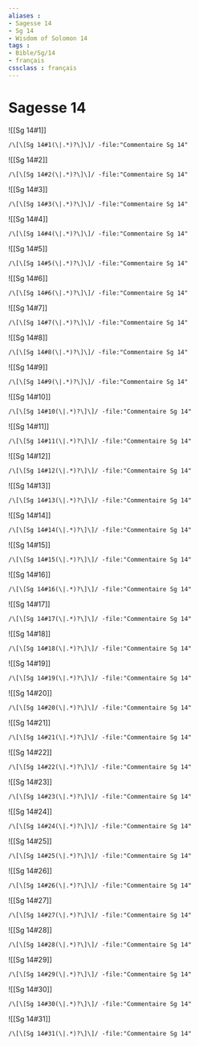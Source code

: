 ```yaml
---
aliases : 
- Sagesse 14
- Sg 14
- Wisdom of Solomon 14
tags : 
- Bible/Sg/14
- français
cssclass : français
---
```


# Sagesse 14

![[Sg 14#1]]

```query
/\[\[Sg 14#1(\|.*)?\]\]/ -file:"Commentaire Sg 14"
```

![[Sg 14#2]]

```query
/\[\[Sg 14#2(\|.*)?\]\]/ -file:"Commentaire Sg 14"
```

![[Sg 14#3]]

```query
/\[\[Sg 14#3(\|.*)?\]\]/ -file:"Commentaire Sg 14"
```

![[Sg 14#4]]

```query
/\[\[Sg 14#4(\|.*)?\]\]/ -file:"Commentaire Sg 14"
```

![[Sg 14#5]]

```query
/\[\[Sg 14#5(\|.*)?\]\]/ -file:"Commentaire Sg 14"
```

![[Sg 14#6]]

```query
/\[\[Sg 14#6(\|.*)?\]\]/ -file:"Commentaire Sg 14"
```

![[Sg 14#7]]

```query
/\[\[Sg 14#7(\|.*)?\]\]/ -file:"Commentaire Sg 14"
```

![[Sg 14#8]]

```query
/\[\[Sg 14#8(\|.*)?\]\]/ -file:"Commentaire Sg 14"
```

![[Sg 14#9]]

```query
/\[\[Sg 14#9(\|.*)?\]\]/ -file:"Commentaire Sg 14"
```

![[Sg 14#10]]

```query
/\[\[Sg 14#10(\|.*)?\]\]/ -file:"Commentaire Sg 14"
```

![[Sg 14#11]]

```query
/\[\[Sg 14#11(\|.*)?\]\]/ -file:"Commentaire Sg 14"
```

![[Sg 14#12]]

```query
/\[\[Sg 14#12(\|.*)?\]\]/ -file:"Commentaire Sg 14"
```

![[Sg 14#13]]

```query
/\[\[Sg 14#13(\|.*)?\]\]/ -file:"Commentaire Sg 14"
```

![[Sg 14#14]]

```query
/\[\[Sg 14#14(\|.*)?\]\]/ -file:"Commentaire Sg 14"
```

![[Sg 14#15]]

```query
/\[\[Sg 14#15(\|.*)?\]\]/ -file:"Commentaire Sg 14"
```

![[Sg 14#16]]

```query
/\[\[Sg 14#16(\|.*)?\]\]/ -file:"Commentaire Sg 14"
```

![[Sg 14#17]]

```query
/\[\[Sg 14#17(\|.*)?\]\]/ -file:"Commentaire Sg 14"
```

![[Sg 14#18]]

```query
/\[\[Sg 14#18(\|.*)?\]\]/ -file:"Commentaire Sg 14"
```

![[Sg 14#19]]

```query
/\[\[Sg 14#19(\|.*)?\]\]/ -file:"Commentaire Sg 14"
```

![[Sg 14#20]]

```query
/\[\[Sg 14#20(\|.*)?\]\]/ -file:"Commentaire Sg 14"
```

![[Sg 14#21]]

```query
/\[\[Sg 14#21(\|.*)?\]\]/ -file:"Commentaire Sg 14"
```

![[Sg 14#22]]

```query
/\[\[Sg 14#22(\|.*)?\]\]/ -file:"Commentaire Sg 14"
```

![[Sg 14#23]]

```query
/\[\[Sg 14#23(\|.*)?\]\]/ -file:"Commentaire Sg 14"
```

![[Sg 14#24]]

```query
/\[\[Sg 14#24(\|.*)?\]\]/ -file:"Commentaire Sg 14"
```

![[Sg 14#25]]

```query
/\[\[Sg 14#25(\|.*)?\]\]/ -file:"Commentaire Sg 14"
```

![[Sg 14#26]]

```query
/\[\[Sg 14#26(\|.*)?\]\]/ -file:"Commentaire Sg 14"
```

![[Sg 14#27]]

```query
/\[\[Sg 14#27(\|.*)?\]\]/ -file:"Commentaire Sg 14"
```

![[Sg 14#28]]

```query
/\[\[Sg 14#28(\|.*)?\]\]/ -file:"Commentaire Sg 14"
```

![[Sg 14#29]]

```query
/\[\[Sg 14#29(\|.*)?\]\]/ -file:"Commentaire Sg 14"
```

![[Sg 14#30]]

```query
/\[\[Sg 14#30(\|.*)?\]\]/ -file:"Commentaire Sg 14"
```

![[Sg 14#31]]

```query
/\[\[Sg 14#31(\|.*)?\]\]/ -file:"Commentaire Sg 14"
```

